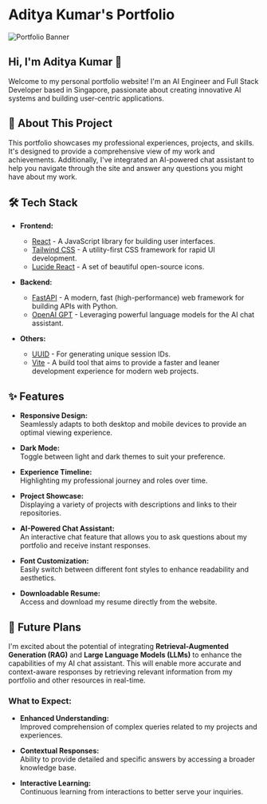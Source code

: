 # Aditya Kumar's Portfolio

![Portfolio Banner](./assets/banner.jpg)

## Hi, I'm Aditya Kumar 👋

Welcome to my personal portfolio website! I'm an AI Engineer and Full Stack Developer based in Singapore, passionate about creating innovative AI systems and building user-centric applications.

## 🚀 About This Project

This portfolio showcases my professional experiences, projects, and skills. It's designed to provide a comprehensive view of my work and achievements. Additionally, I've integrated an AI-powered chat assistant to help you navigate through the site and answer any questions you might have about my work.

## 🛠️ Tech Stack

- **Frontend:**  
  - [React](https://reactjs.org/) - A JavaScript library for building user interfaces.
  - [Tailwind CSS](https://tailwindcss.com/) - A utility-first CSS framework for rapid UI development.
  - [Lucide React](https://lucide.dev/) - A set of beautiful open-source icons.

- **Backend:**  
  - [FastAPI](https://fastapi.tiangolo.com/) - A modern, fast (high-performance) web framework for building APIs with Python.
  - [OpenAI GPT](https://openai.com/) - Leveraging powerful language models for the AI chat assistant.

- **Others:**  
  - [UUID](https://github.com/uuidjs/uuid) - For generating unique session IDs.
  - [Vite](https://vitejs.dev/) - A build tool that aims to provide a faster and leaner development experience for modern web projects.

## ✨ Features

- **Responsive Design:**  
  Seamlessly adapts to both desktop and mobile devices to provide an optimal viewing experience.

- **Dark Mode:**  
  Toggle between light and dark themes to suit your preference.

- **Experience Timeline:**  
  Highlighting my professional journey and roles over time.

- **Project Showcase:**  
  Displaying a variety of projects with descriptions and links to their repositories.

- **AI-Powered Chat Assistant:**  
  An interactive chat feature that allows you to ask questions about my portfolio and receive instant responses.

- **Font Customization:**  
  Easily switch between different font styles to enhance readability and aesthetics.

- **Downloadable Resume:**  
  Access and download my resume directly from the website.

## 🔮 Future Plans

I'm excited about the potential of integrating **Retrieval-Augmented Generation (RAG)** and **Large Language Models (LLMs)** to enhance the capabilities of my AI chat assistant. This will enable more accurate and context-aware responses by retrieving relevant information from my portfolio and other resources in real-time.

### What to Expect:
- **Enhanced Understanding:**  
  Improved comprehension of complex queries related to my projects and experiences.

- **Contextual Responses:**  
  Ability to provide detailed and specific answers by accessing a broader knowledge base.

- **Interactive Learning:**  
  Continuous learning from interactions to better serve your inquiries.

